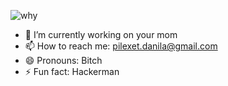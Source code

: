 ![why](https://camo.githubusercontent.com/c5da86d1fdf3c81b23fa0b48cc59f2f472fdd3de7031ebc523e7ce63cc580b31/68747470733a2f2f63646e2e646973636f72646170702e636f6d2f69636f6e732f3735353233383436383137343631303438332f32613239303166323731656434343530643230663532633266653961313066612e706e67)

- 🔭 I’m currently working on your mom
- 📫 How to reach me: [pilexet.danila@gmail.com](https://www.youtube.com/watch?v=dQw4w9WgXcQ)
- 😄 Pronouns: Bitch
- ⚡ Fun fact: Hackerman
